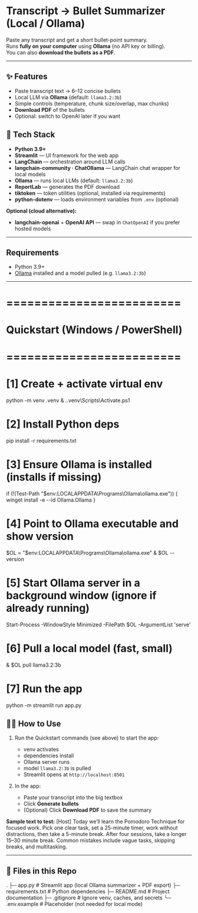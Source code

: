 








# Transcript → Bullet Summarizer (Local / Ollama)

Paste any transcript and get a short bullet-point summary.  
Runs **fully on your computer** using **Ollama** (no API key or billing).  
You can also **download the bullets as a PDF**.

---

## ✨ Features
- Paste transcript text → 6–12 concise bullets
- Local LLM via **Ollama** (default: `llama3.2:3b`)
- Simple controls (temperature, chunk size/overlap, max chunks)
- **Download PDF** of the bullets
- Optional: switch to OpenAI later if you want

## 🧱 Tech Stack


- **Python 3.9+**
- **Streamlit** — UI framework for the web app
- **LangChain** — orchestration around LLM calls
- **langchain-community · ChatOllama** — LangChain chat wrapper for local models
- **Ollama** — runs local LLMs (default: `llama3.2:3b`)
- **ReportLab** — generates the PDF download
- **tiktoken** — token utilities (optional, installed via requirements)
- **python-dotenv** — loads environment variables from `.env` (optional)

**Optional (cloud alternative):**
- **langchain-openai** + **OpenAI API** — swap in `ChatOpenAI` if you prefer hosted models

---

## Requirements
- Python 3.9+
- [Ollama](https://ollama.com/) installed and a model pulled (e.g. `llama3.2:3b`)

---

# =========================
# Quickstart (Windows / PowerShell)
# =========================

# [1] Create + activate virtual env
python -m venv .venv
& .\.venv\Scripts\Activate.ps1

# [2] Install Python deps
pip install -r requirements.txt

# [3] Ensure Ollama is installed (installs if missing)
if (!(Test-Path "$env:LOCALAPPDATA\Programs\Ollama\ollama.exe")) {
  winget install -e --id Ollama.Ollama
}

# [4] Point to Ollama executable and show version
$OL = "$env:LOCALAPPDATA\Programs\Ollama\ollama.exe"
& $OL --version

# [5] Start Ollama server in a background window (ignore if already running)
Start-Process -WindowStyle Minimized -FilePath $OL -ArgumentList 'serve'

# [6] Pull a local model (fast, small)
& $OL pull llama3.2:3b

# [7] Run the app
python -m streamlit run app.py

## 🧑‍💻 How to Use

1. Run the Quickstart commands (see above) to start the app:
   - venv activates
   - dependencies install
   - Ollama server runs
   - model `llama3.2:3b` is pulled
   - Streamlit opens at `http://localhost:8501`

2. In the app:
   - Paste your transcript into the big textbox
   - Click **Generate bullets**
   - (Optional) Click **Download PDF** to save the summary

**Sample text to test:**
[Host] Today we’ll learn the Pomodoro Technique for focused work. Pick one clear task, set a 25-minute timer, work without distractions, then take a 5-minute break. After four sessions, take a longer 15–30 minute break. Common mistakes include vague tasks, skipping breaks, and multitasking.


---

## 📁 Files in this Repo

.
├─ app.py # Streamlit app (local Ollama summarizer + PDF export)
├─ requirements.txt # Python dependencies
├─ README.md # Project documentation
├─ .gitignore # Ignore venv, caches, and secrets
└─ .env.example # Placeholder (not needed for local mode)